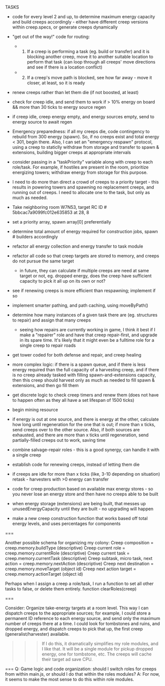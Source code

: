 TASKS

<!-- * Add level 4 creep models to creepGroups, change RCL calculation (from -2 to -1 for array) -->
<!-- * Refactor creepGroups construction properties (composition) to use # of body parts and algorithmic construction -->
* code for every level 2 and up, to determine maximum energy capacity and build creeps accordingly - either have different creep versions within creep.specs, or generate creeps dynamically
* "get out of the way!" code for routing: 
  * 1. If a creep is performing a task (eg. build or transfer) and it is blocking another creep, move it to another suitable location to perform that task (can loop through all creeps' move directions and see if there is a location conflict)
  * 2. If a creep's move path is blocked, see how far away - move it closer, at least, so it is ready
* renew creeps rather than let them die (if not boosted, at least)
* check for creep idle, and send them to work if > 10% energy on board && more than 30 ticks to energy source regen
* if creep idle, creep energy empty, and energy sources empty, send to energy source to await regen
* Emergency preparedness: if all my creeps die, code contingency to rebuild from 300 energy (spawn). So, if no creeps exist and total energy < 301, begin there. Also, I can set an "emergency respawn" protocol, using a creep to staticlly withdraw from storage and transfer to spawn & extensions, building bigger creeps at appropriate intervals
* consider passing in a "taskPriority" variable along with creep to each role/task. For example, if hostiles are present in the room, prioritize energizing towers; withdraw energy from storage for this purpose. 
* I need to do more than direct a crowd of creeps to a priority target - this results in powering towers and spawning no replacement creeps, and running out of creeps. I need to allocate one to the task, but only as much as needed.

* Take neighboring room W7N53, target RC ID # 5bbcac7a9099fc012e635853 at 28, 8

* set a priority array, spawn array[0] preferentially
* determine total amount of energy required for construction jobs, spawn # builders accordingly

* refactor all energy collection and energy transfer to task module
* refactor all code so that creep targets are stored to memory, and creeps do not pursue the same target
    * in future, they can calculate if multiple creeps are need at same target or not, eg. dropped energy, does the creep have sufficient capacity to pick it all up on its own or not?
* see if renewing creeps is more efficient than respawning; implement if so
* implement smarter pathing, and path caching, using moveByPath()
* determine how many instances of a given task there are (eg. structures to repair) and assign that many creeps
    * seeing how repairs are currently working in game, I think it best if I make a "repairer" role and have that creep repair-first, and upgrade in its spare time. It's likely that it might even be a fulltime role for a single creep to repair roads
* get tower coded for both defense and repair, and creep healing
* more complex logic: if there is a spawn queue, and if there is less energy required than the full capacity of a harvesting creep, and if there is no creep already tasked with filling spawn-and-extensions capacity, then this creep should harvest only as much as needed to fill spawn & extensions, and then go fill them
* get discrete logic to check creep timers and renew them (does not have to happen often as they all have a set lifespan of 1500 ticks)
* begin mining resource
* if energy is out at one source, and there is energy at the other, calculate how long until regeneration for the one that is out; if more than x ticks, send creeps over to the other source. Also, if both sources are exhausted, and there are more than x ticks until regeneration, send partially-filled creeps out to work, saving time
* combine salvage-repair roles - this is a good synergy, can handle it with a single creep
* establish code for renewing creeps, instead of letting them die
* if creeps are idle for more than x ticks (like, 3-10 depending on situation) retask - harvesters with >0 energy can transfer
* code for creep production based on available max energy stores - so you never lose an energy store and then have no creeps able to be built
* when energy storage (extensions) are being built, that messes up unusedEnergyCapacity until they are built - no upgrading will happen
* make a new creep construction function that works based off total energy levels, and uses percentages for components 

===

Another possible schema for organizing my colony:
Creep composition =                         creep.memory.buildType      (descriptive)
Creep current role =                        creep.memory.currentRole    (descriptive)
Creep current task =                        creep.memory.currentTask    (descriptive)
Creep subtask, micro task, next action =    creep.memory.nextAction     (descriptive)
Creep next destination =                    creep.memory.moveTarget     (object id)
Creep next action target =                  creep.memory.actionTarget   (object id)

Perhaps when I assign a creep a role/task, I run a function to set all other tasks to false, or delete them entirely. function clearRoles(creep)

===

Consider: Organize take-energy targets at a room level. This way I can dispatch creeps to the appropriate sources; for example, I could store a permanent ID reference to each energy source, and send only the maximum number of creeps there at a time.
I could look for tombstones and ruins, and dropped energy, and dispatch creeps to pick that up, the first creep (generalist/harvester) available.
>>> If I do this, it dramatically simplifies my role modules, and I like that. It will be a single module for pickup dropped energy, one for tombstone, etc. The creeps will cache their target ad save CPU.

=== 
Q: Game logic and code organization: should I switch roles for creeps from within main.js, or should I do that within the roles modules?
A: For now, it seems to make the most sense to do this within role modules.
